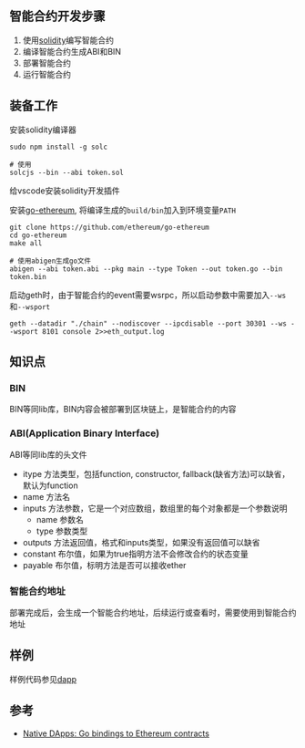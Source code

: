 
## 智能合约开发步骤

1. 使用[solidity](http://solidity.readthedocs.io/en/develop/)编写智能合约
2. 编译智能合约生成ABI和BIN
3. 部署智能合约
4. 运行智能合约

## 装备工作

安装solidity编译器

    sudo npm install -g solc

    # 使用
    solcjs --bin --abi token.sol

给vscode安装solidity开发插件

安装[go-ethereum](https://github.com/ethereum/go-ethereum), 将编译生成的`build/bin`加入到环境变量`PATH`

	git clone https://github.com/ethereum/go-ethereum
	cd go-ethereum
	make all

    # 使用abigen生成go文件
    abigen --abi token.abi --pkg main --type Token --out token.go --bin token.bin

启动geth时，由于智能合约的event需要wsrpc，所以启动参数中需要加入`--ws`和`--wsport`

    geth --datadir "./chain" --nodiscover --ipcdisable --port 30301 --ws --wsport 8101 console 2>>eth_output.log


## 知识点

### BIN

BIN等同lib库，BIN内容会被部署到区块链上，是智能合约的内容

### ABI(Application Binary Interface)

ABI等同lib库的头文件

- itype 方法类型，包括function, constructor, fallback(缺省方法)可以缺省，默认为function
- name 方法名
- inputs 方法参数，它是一个对应数组，数组里的每个对象都是一个参数说明
    * name 参数名
    * type 参数类型
- outputs 方法返回值，格式和inputs类型，如果没有返回值可以缺省
- constant 布尔值，如果为true指明方法不会修改合约的状态变量
- payable 布尔值，标明方法是否可以接收ether

### 智能合约地址

部署完成后，会生成一个智能合约地址，后续运行或查看时，需要使用到智能合约地址

## 样例

样例代码参见[dapp](../dapp)

## 参考

- [Native DApps: Go bindings to Ethereum contracts](https://github.com/ethereum/go-ethereum/wiki/Native-DApps:-Go-bindings-to-Ethereum-contracts)
